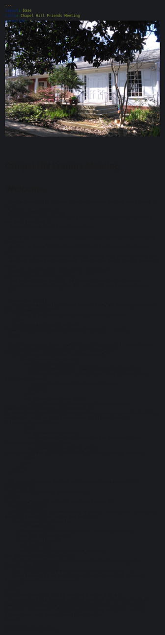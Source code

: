 ```yaml
---
layout: base
title: Chapel Hill Friends Meeting
permalink: /
---
```


<style>
  html, body { background-color: #1B1C20; } /* dark1 */
  #topbar { background-color: #1B1C20; } /* dark1 */
  #navigation { background-color: #1B1C20; } /* dark1 */
  #footer {
    background-color: #1B1C20; /* dark1 */
    color: #6E7182; /* light1 */
  }
  #footerLine { border-color: #6E7182; } /* light1 */
</style>

{% include nav.html %}
<div style="margin-top: -70px;" class="container-fluid" id="homeBase">
  <div class="row justify-content-center">
    <div class="col-12 noPadding" id="bigImage">
      <img class="img-fluid" src="assets/images/meeting-house.jpg" />
    </div>
    <div class="col-12 overlay">
      <h1 style="padding-top: 36px;">Chapel Hill Friends Meeting</h1>
    </div>
  </div>
</div>
<div class="container-fluid" id="homeContent">
  <div class="row mx-auto">
    <div class="homeInfo col-md-6 order-md-1 order-2 pt-md-2 pt-0">
      <h1>Welcome</h1>

      <p>The Chapel Hill Friends is an unprogramed meeting established in 1937.
      We are a member of the <a
      href="https://www.fgcquaker.org/cloud/piedmont-friends-fellowship-and-yearly-meeting">
      PiedmontFriends Yearly Meeting</a>.</p>

      <p>Our <a href="{{ site.baseurl }}/visit-and-learn.html">Visit and Learn</a>
      and our <a href="{{ site.baseurl }}/Q101.html">Quakerism 101</a> pages
      have basic information about what to expect at a Quaker Meeting for
      Worship. If you have additional questions or would like to know more about
      Quakers, feel free to <a href="{{ site.baseurl }}/contact.html">contact us</a>
      and be sure to <a href="#" id="newsPop" data-toggle="popover"
      data-placement="top">sign up for our weekly email newsletter</a>.</p>

      <p>Want to visit?
        <a class="d-sm-inline d-none noIcon" href="#" data-toggle="modal" data-target="#visitCHFM">
          Here’s a map <span class="far fa-compass"></span>
        </a>
        <a class="d-sm-none d-inline" href="https://goo.gl/maps/YShvAXQGwSL2">Here’s a map</a>.
      </p>

      <div class="modal fade" id="visitCHFM" tabindex="-1" role="dialog" aria-labelledby="visitCHFMLabel" aria-hidden="true">
        <div class="modal-dialog" role="document">
          <div class="modal-content">
            <div class="modal-header">
              <h5 class="modal-title" id="visitCHFMLabel">Map</h5>
              <button type="button" class="close" data-dismiss="modal" aria-label="Close">
                <span aria-hidden="true">&times;</span>
              </button>
            </div>
            <div class="modal-body pl-4">
              <iframe src="https://www.google.com/maps/embed?pb=!1m14!1m8!1m3!1d3231.4272848958494!2d-79.040614!3d35.91204!3m2!1i1024!2i768!4f13.1!3m3!1m2!1s0x0%3A0xc690b7a12fb90e69!2sChapel+Hill+Friends+Meeting!5e0!3m2!1sen!2sus!4v1550611311696" width="450" height="450" frameborder="0" style="border:0" allowfullscreen></iframe>
            </div>
            <div class="modal-footer">
              <button type="button" class="btn btn-secondary" data-dismiss="modal">Close</button>
              <a class="btn btn-success noIcon" href="https://goo.gl/maps/YShvAXQGwSL2">Open in Google Maps</a>
            </div>
          </div>
        </div>
      </div>

      {% capture schedule-include %}{% include schedule.html %}{% endcapture %}
      {{ schedule-include | markdownify }}
    </div>
    <div class="homeInfo col-md-6 order-md-2 order-3">
      <h1>Currently</h1>
      <div class="mt-2" style="padding: 0 10px 0; border-left: solid 3px #6E7182; border-right: solid 3px #6E7182">
        <a class="twitter-timeline"
          data-theme="dark"
          data-chrome="transparent nofooter noheader noborders"
          data-link-color="#7BC679"
          data-tweet-limit="3"
          data-dnt="true"
          href="https://twitter.com/chfm_quakers?ref_src=twsrc%5Etfw">Tweets</a>
        <script async src="https://platform.twitter.com/widgets.js" charset="utf-8"></script>
        <!-- this line is to meet twitter usage guidelines -->
        <small>tweets by <a href="https://twitter.com/chfm_quakers?lang=en">@chfm_quakers</a></small>
      </div>
    </div>
    <div class="homeInfo col-12 order-md-3 order-1 pb-0">
      <p><i>We joyfully embrace the full spectrum of the light within, made visible through the participation of people of all beliefs, cultures, backgrounds, abilities, ethnicities and races, sexual orientations, and gender identities.</i></p>
    </div>
  </div>
</div>

{% include footer.html %}
